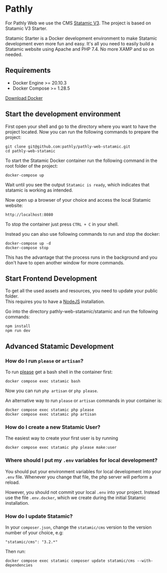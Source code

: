 # Pathly

For Pathly Web we use the CMS [Statamic V3](https://www.statamic.com). The project is based on Statamic V3 Starter.

Statamic Starter is a Docker development environment to make Statamic development even more fun and easy. It's all you need to easily build a Statamic website using Apache and PHP 7.4. No more XAMP and so on needed.

## Requirements

* Docker Engine >= 20.10.3
* Docker Compose >= 1.28.5

[Download Docker](https://docs.docker.com/get-docker/)

## Start the development environment

First open your shell and go to the directory where you want to have the project located.
Now you can run the following commands to prepare the project:

``` 
git clone git@github.com:pathly/pathly-web-statamic.git
cd pathly-web-statamic
```

To start the Statamic Docker container run the following command in the root folder of the project:

```
docker-compose up
```

Wait until you see the output `Statamic is ready`, which indicates that statamic is working as intended.


Now open up a browser of your choice and access the local Statamic website:

```
http://localhost:8080
```

To stop the container just press `CTRL + C` in your shell.

Instead you can also use following commands to run and stop the docker:

```
docker-compose up -d
docker-compose stop
```

This has the advantage that the process runs in the background and you don't have to open another window for more commands.

## Start Frontend Development

To get all the used assets and resources, you need to update your public folder.  
This requires you to have a [NodeJS](https://nodejs.org/) installation.

Go into the directory pathly-web-statamic/statamic and run the following commands:

```
npm install
npm run dev
```

## Advanced Statamic Development

### How do I run `please` or `artisan`?

To run [please](https://statamic.dev/cli) get a bash shell in the container first:

```
docker compose exec statamic bash
```

Now you can run `php artisan` or `php please`.


An alternative way to run `please` or `artisan` commands in your container is:

```
docker compose exec statamic php please
docker compose exec statamic php artisan
```

###  How do I create a new Statamic User?
The easiest way to create your first user is by running

```
docker compose exec statamic php please make:user
```

###  Where should I put my `.env` variables for local development?
You should put your environment variables for local development into your `.env` file. Whenever you change that file, the php server will perform a reload. 

However, you should not commit your local `.env` into your project. Instead use the file `.env.docker`, which we create during the initial Statamic installation.

###  How do I update Statamic?
In your `composer.json`, change the `statamic/cms` version to the version number of your choice, e.g:

```
"statamic/cms": "3.2.*"
```

Then run:
```
docker compose exec statamic composer update statamic/cms --with-dependencies
```
